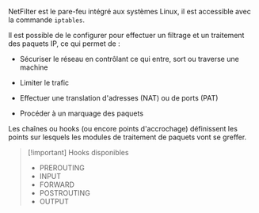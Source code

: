NetFilter est le pare-feu intégré aux systèmes Linux, il est accessible avec la commande `iptables`.

Il est possible de le configurer pour effectuer un filtrage et un traitement des paquets IP, ce qui permet de :

- Sécuriser le réseau en contrôlant ce qui entre, sort ou traverse une machine

- Limiter le trafic

- Effectuer une translation d'adresses (NAT) ou de ports (PAT)

- Procéder à un marquage des paquets

Les chaînes ou hooks (ou encore points d'accrochage) définissent les points sur lesquels les modules de traitement de paquets vont se greffer.

>[!important] Hooks disponibles
>- PREROUTING
>- INPUT
>- FORWARD
>- POSTROUTING
>- OUTPUT

